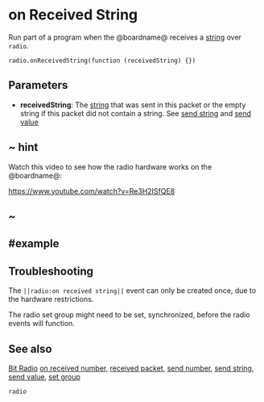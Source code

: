 # on Received String

Run part of a program when the @boardname@ receives a [string](/types/string) over ``radio``.

```sig
radio.onReceivedString(function (receivedString) {})
```

## Parameters

* **receivedString**: The [string](/types/string) that was sent in this packet or the empty string if this packet did not contain a string. See [send string](/reference/radio/send-string) and [send value](/reference/radio/send-value)

## ~ hint

Watch this video to see how the radio hardware works on the @boardname@:

https://www.youtube.com/watch?v=Re3H2ISfQE8

## ~

## #example

## Troubleshooting

The ``||radio:on received string||`` event can only be created once, due to the hardware restrictions.

The radio set group might need to be set, synchronized, before the radio events will function.

## See also

[Bit Radio](/reference/radio)
[on received number](/reference/radio/on-received-number),
[received packet](/reference/radio/received-packet),
[send number](/reference/radio/send-number),
[send string](/reference/radio/send-string),
[send value](/reference/radio/send-value),
[set group](/reference/radio/set-group)

```package
radio
```
